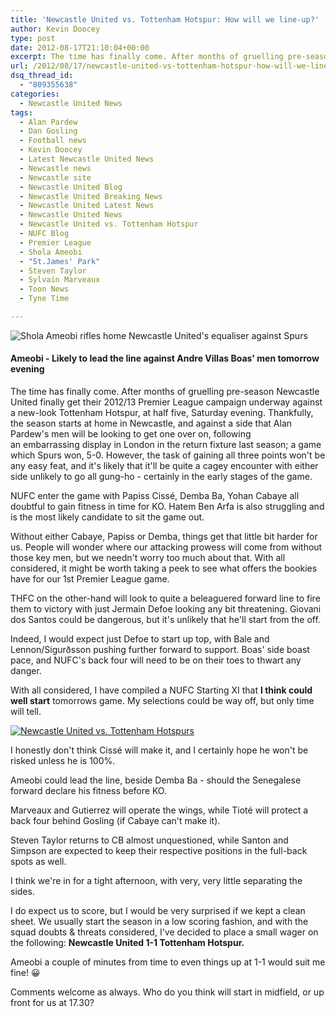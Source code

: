 ```yaml
---
title: 'Newcastle United vs. Tottenham Hotspur: How will we line-up?'
author: Kevin Doocey
type: post
date: 2012-08-17T21:10:04+00:00
excerpt: The time has finally come. After months of gruelling pre-season Newcastle United finally get their 2012/13 Premier League campaign underway against a new-look Tottenham Hotspur, at half five..
url: /2012/08/17/newcastle-united-vs-tottenham-hotspur-how-will-we-line-up/
dsq_thread_id:
  - "809355638"
categories:
  - Newcastle United News
tags:
  - Alan Pardew
  - Dan Gosling
  - Football news
  - Kevin Doocey
  - Latest Newcastle United News
  - Newcastle news
  - Newcastle site
  - Newcastle United Blog
  - Newcastle United Breaking News
  - Newcastle United Latest News
  - Newcastle United News
  - Newcastle United vs. Tottenham Hotspur
  - NUFC Blog
  - Premier League
  - Shola Ameobi
  - "St.James' Park"
  - Steven Taylor
  - Sylvain Marveaux
  - Toon News
  - Tyne Time

---
```

![Shola Ameobi rifles home Newcastle United's equaliser against Spurs](https://www.tynetime.com/wp-content/uploads/2012/08/Shola-Ameobi-NUFC-Spurs.jpg "Shola-Ameobi-NUFC-Spurs")

#### Ameobi - Likely to lead the line against Andre Villas Boas' men tomorrow evening

The time has finally come. After months of gruelling pre-season Newcastle United finally get their 2012/13 Premier League campaign underway against a new-look Tottenham Hotspur, at half five, Saturday evening. Thankfully, the season starts at home in Newcastle, and against a side that Alan Pardew's men will be looking to get one over on, following an embarrassing display in London in the return fixture last season; a game which Spurs won, 5-0. However, the task of gaining all three points won't be any easy feat, and it's likely that it'll be quite a  cagey encounter with either side unlikely to go all gung-ho - certainly in the early stages of the game.

NUFC enter the game with Papiss Cissé, Demba Ba, Yohan Cabaye all doubtful to gain fitness in time for KO. Hatem Ben Arfa is also struggling and is the most likely candidate to sit the game out.

Without either Cabaye, Papiss or Demba, things get that little bit harder for us. People will wonder where our attacking prowess will come from without those key men, but we needn't worry too much about that. With all considered, it might be worth taking a peek to see what offers the bookies have for our 1st Premier League game.

THFC on the other-hand will look to quite a beleaguered forward line to fire them to victory with just Jermain Defoe looking any bit threatening. Giovani dos Santos could be dangerous, but it's unlikely that he'll start from the off.

Indeed, I would expect just Defoe to start up top, with Bale and Lennon/Sigurðsson pushing further forward to support. Boas' side boast pace, and NUFC's back four will need to be on their toes to thwart any danger.

With all considered, I have compiled a NUFC Starting XI that **I think could well start** tomorrows game. My selections could be way off, but only time will tell.

[![Newcastle United vs. Tottenham Hotspurs](https://www.tynetime.com/wp-content/uploads/2012/08/NUFC-Line-Up-Spurs.jpg "NUFC-Line-Up-Spurs")][1]

I honestly don't think Cissé will make it, and I certainly hope he won't be risked unless he is 100%.

Ameobi could lead the line, beside Demba Ba - should the Senegalese forward declare his fitness before KO.

Marveaux and Gutierrez will operate the wings, while Tioté will protect a back four behind Gosling (if Cabaye can't make it).

Steven Taylor returns to CB almost unquestioned, while Santon and Simpson are expected to keep their respective positions in the full-back spots as well.

I think we're in for a tight afternoon, with very, very little separating the sides.

I do expect us to score, but I would be very surprised if we kept a clean sheet. We usually start the season in a low scoring fashion, and with the squad doubts & threats considered, I've decided to place a small wager on the following: **Newcastle United 1-1 Tottenham Hotspur.**

Ameobi a couple of minutes from time to even things up at 1-1 would suit me fine! 😀

Comments welcome as always. Who do you think will start in midfield, or up front for us at 17.30?

 [1]: https://www.tynetime.com/wp-content/uploads/2012/08/NUFC-Line-Up-Spurs.jpg
